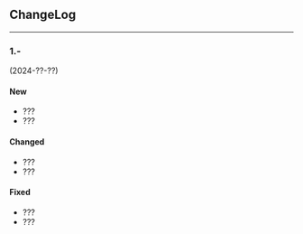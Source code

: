 ## ChangeLog

----

### 1.-
(2024-??-??)

#### New

- ???
- ???

#### Changed

- ???
- ???

#### Fixed

- ???
- ???

